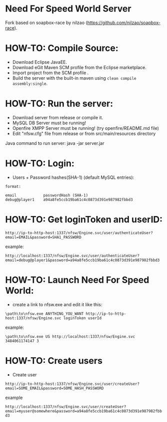 # Need For Speed World Server

Fork based on soapbox-race by nilzao (https://github.com/nilzao/soapbox-race).

# HOW-TO: Compile Source: 
- Download Eclipse JavaEE.
- Download eGit Maven SCM profile from the Eclipse marketplace. 
- Import project from the SCM profile .
- Build the server with the built-in maven using `clean compile assembly:single`.

# HOW-TO: Run the server:
- Download server from release or compile it.
- MySQL DB Server must be running!
- Openfire XMPP Server must be running! (try openfire/README.md file)
- Edit "nfsw.cfg" file from release or from src/main/resources directory
    
Java command to run server:
    java -jar server.jar

# HOW-TO: Login:

- Users + Password hashes(SHA-1) (default MySQL entries):

```
format:

email            passwordHash (SHA-1)
debug@player1    a94a8fe5ccb19ba61c4c0873d391e987982fbbd3
```

# HOW-TO: Get loginToken and userID:

`http://ip-to-http-host:1337/nfsw/Engine.svc/user/authenticateUser?email=EMAIL&password=SHA1_PASSWORD`

example:

    http://localhost:1337/nfsw/Engine.svc/user/authenticateUser?email=debug@player1&password=a94a8fe5ccb19ba61c4c0873d391e987982fbbd3

# HOW-TO: Launch Need For Speed World:

- create a link to nfsw.exe and edit it like this:

`\path\to\nfsw.exe ANYTHING_YOU_WANT http://ip-to-http-host:1337/nfsw/Engine.svc loginToken userId`

example:

`\path\to\nfsw.exe US http://localhost:1337/nfsw/Engine.svc 3484061174147 3`

# HOW-TO: Create users

- Create user

`http://ip-to-http-host:1337/nfsw/Engine.svc/user/createUser?email=SOME_EMAIL&password=SOME_HASH_PASSWORD`

example

`http://localhost:1337/nfsw/Engine.svc/user/createUser?email=myuser@somewhere&password=a94a8fe5ccb19ba61c4c0873d391e987982fbbd3`